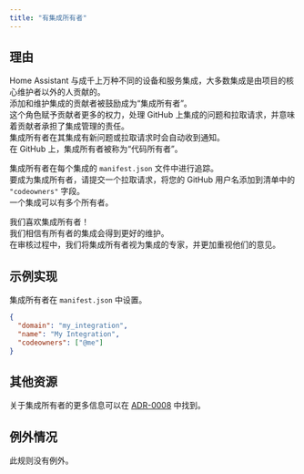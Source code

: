 ```yaml
---
title: "有集成所有者"
---
```


## 理由

Home Assistant 与成千上万种不同的设备和服务集成，大多数集成是由项目的核心维护者以外的人贡献的。  
添加和维护集成的贡献者被鼓励成为“集成所有者”。  
这个角色赋予贡献者更多的权力，处理 GitHub 上集成的问题和拉取请求，并意味着贡献者承担了集成管理的责任。  
集成所有者在其集成有新问题或拉取请求时会自动收到通知。  
在 GitHub 上，集成所有者被称为“代码所有者”。

集成所有者在每个集成的 `manifest.json` 文件中进行追踪。  
要成为集成所有者，请提交一个拉取请求，将您的 GitHub 用户名添加到清单中的 `"codeowners"` 字段。  
一个集成可以有多个所有者。

我们喜欢集成所有者！  
我们相信有所有者的集成会得到更好的维护。  
在审核过程中，我们将集成所有者视为集成的专家，并更加重视他们的意见。

## 示例实现

集成所有者在 `manifest.json` 中设置。

```json {4} showLineNumbers
{
  "domain": "my_integration",
  "name": "My Integration",
  "codeowners": ["@me"]
}
```

## 其他资源

关于集成所有者的更多信息可以在 [ADR-0008](https://github.com/home-assistant/architecture/blob/master/adr/0008-code-owners.md) 中找到。

## 例外情况

此规则没有例外。